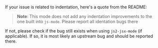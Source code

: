 If your issue is related to indentation, here's a quote from the README:

> **Note**: This mode does not add any indentation improvements to the one
built into `js-mode`. Please report all identation bugs there

If not, please check if the bug still exists when using `js2-jsx-mode` (if
applicable). If so, it is most likely an upstream bug and should be
reported there.
